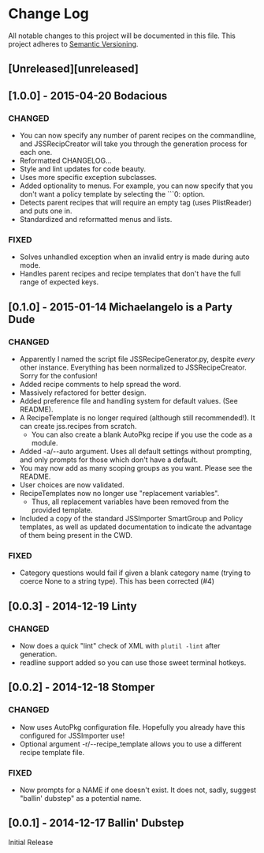 # Change Log
All notable changes to this project will be documented in this file.
This project adheres to [Semantic Versioning](http://semver.org/).

## [Unreleased][unreleased]

## [1.0.0] - 2015-04-20 Bodacious
### CHANGED
- You can now specify any number of parent recipes on the commandline, and JSSRecipCreator will take you through the generation process for each one.
- Reformatted CHANGELOG...
- Style and lint updates for code beauty.
- Uses more specific exception subclasses.
- Added optionality to menus. For example, you can now specify that you don't want a policy template by selecting the ```0: <None> option.
- Detects parent recipes that will require an empty <version> tag (uses PlistReader) and puts one in.
- Standardized and reformatted menus and lists.

### FIXED
- Solves unhandled exception when an invalid entry is made during auto mode.
- Handles parent recipes and recipe templates that don't have the full range of expected keys.

## [0.1.0] - 2015-01-14 Michaelangelo is a Party Dude
### CHANGED
- Apparently I named the script file JSSRecipeGenerator.py, despite *every* other instance. Everything has been normalized to JSSRecipeCreator. Sorry for the confusion!
- Added recipe comments to help spread the word.
- Massively refactored for better design.
- Added preference file and handling system for default values. (See README).
- A RecipeTemplate is no longer required (although still recommended!). It can create jss.recipes from scratch.
	- You can also create a blank AutoPkg recipe if you use the code as a module.
- Added -a/--auto argument. Uses all default settings without prompting, and only prompts for those which don't have a default.
- You may now add as many scoping groups as you want. Please see the README.
- User choices are now validated.
- RecipeTemplates now no longer use "replacement variables".
	- Thus, all replacement variables have been removed from the provided template.
- Included a copy of the standard JSSImporter SmartGroup and Policy templates, as well as updated documentation to indicate the advantage of them being present in the CWD.

### FIXED
- Category questions would fail if given a blank category name (trying to coerce None to a string type). This has been corrected (#4)

## [0.0.3] - 2014-12-19 Linty
### CHANGED

- Now does a quick "lint" check of XML with ```plutil -lint``` after generation.
- readline support added so you can use those sweet terminal hotkeys.

## [0.0.2] - 2014-12-18 Stomper
### CHANGED
- Now uses AutoPkg configuration file. Hopefully you already have this configured for JSSImporter use!
- Optional argument -r/--recipe_template allows you to use a different recipe template file.

### FIXED
- Now prompts for a NAME if one doesn't exist. It does not, sadly, suggest "ballin' dubstep" as a potential name. 

## [0.0.1] - 2014-12-17 Ballin' Dubstep

Initial Release
